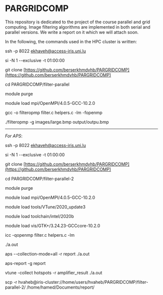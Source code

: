 # PARGRIDCOMP
This repository is dedicated to the project of the course parallel and grid computing.
Image filtering algorithms are implemented in both serial and parallel versions.
We write a report on it which we will attach soon.


In the following, the commands used in the HPC cluster is written:

ssh -p 8022 ekhaveh@access-iris.uni.lu

si -N 1 --exclusive -t 01:00:00

git clone [https://github.com/berserkhmdvhb/PARGRIDCOMP](https://github.com/berserkhmdvhb/PARGRIDCOMP)

cd PARGRIDCOMP/filter-parallel

module purge

module load mpi/OpenMPI/4.0.5-GCC-10.2.0

gcc -o filteropmp filter.c helpers.c -lm -fopenmp 

./filteropmp -g images/large.bmp output/outpu.bmp

---
*For APS*:


ssh -p 8022 ekhaveh@access-iris.uni.lu

si -N 1 --exclusive -t 01:00:00

git clone [https://github.com/berserkhmdvhb/PARGRIDCOMP](https://github.com/berserkhmdvhb/PARGRIDCOMP)

cd PARGRIDCOMP/filter-parallel-2

module purge

module load mpi/OpenMPI/4.0.5-GCC-10.2.0

module load tools/VTune/2020_update3

module load toolchain/intel/2020b

module load vis/GTK+/3.24.23-GCCcore-10.2.0

icc -qopenmp filter.c helpers.c -lm 

./a.out

aps --collection-mode=all -r report ./a.out

aps-report -g report

vtune -collect hotspots -r amplifier_result ./a.out


scp -r hvaheb@iris-cluster://home/users/hvaheb/PARGRIDCOMP/filter-parallel-2/ /home/hamed/Documents/report/
